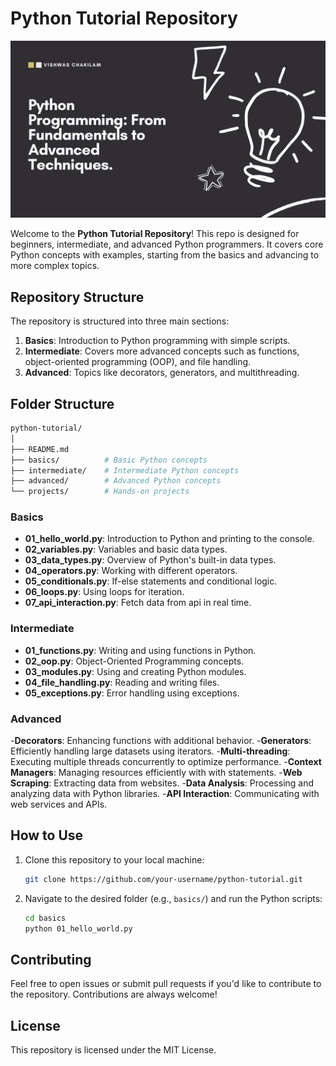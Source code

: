 # Python Tutorial Repository

![Python Tutorial Banner](https://github.com/Vishwas-Chakilam/python/blob/main/Python%20Tutorial%20Image.jpg)

Welcome to the **Python Tutorial Repository**! This repo is designed for beginners, intermediate, and advanced Python programmers. It covers core Python concepts with examples, starting from the basics and advancing to more complex topics.

## Repository Structure

The repository is structured into three main sections:
1. **Basics**: Introduction to Python programming with simple scripts.
2. **Intermediate**: Covers more advanced concepts such as functions, object-oriented programming (OOP), and file handling.
3. **Advanced**: Topics like decorators, generators, and multithreading.

## Folder Structure

```bash
python-tutorial/
│
├── README.md
├── basics/          # Basic Python concepts
├── intermediate/    # Intermediate Python concepts
├── advanced/        # Advanced Python concepts
└── projects/        # Hands-on projects
```

### Basics
- **01_hello_world.py**: Introduction to Python and printing to the console.
- **02_variables.py**: Variables and basic data types.
- **03_data_types.py**: Overview of Python's built-in data types.
- **04_operators.py**: Working with different operators.
- **05_conditionals.py**: If-else statements and conditional logic.
- **06_loops.py**: Using loops for iteration.
- **07_api_interaction.py**: Fetch data from api in real time. 

### Intermediate
- **01_functions.py**: Writing and using functions in Python.
- **02_oop.py**: Object-Oriented Programming concepts.
- **03_modules.py**: Using and creating Python modules.
- **04_file_handling.py**: Reading and writing files.
- **05_exceptions.py**: Error handling using exceptions.

### Advanced
-**Decorators**: Enhancing functions with additional behavior.
-**Generators**: Efficiently handling large datasets using iterators.
-**Multi-threading**: Executing multiple threads concurrently to optimize performance.
-**Context Managers**: Managing resources efficiently with with statements.
-**Web Scraping**: Extracting data from websites.
-**Data Analysis**: Processing and analyzing data with Python libraries.
-**API Interaction**: Communicating with web services and APIs.




## How to Use

1. Clone this repository to your local machine:
   ```bash
   git clone https://github.com/your-username/python-tutorial.git
   ```

2. Navigate to the desired folder (e.g., `basics/`) and run the Python scripts:
   ```bash
   cd basics
   python 01_hello_world.py
   ```

## Contributing

Feel free to open issues or submit pull requests if you'd like to contribute to the repository. Contributions are always welcome!

## License

This repository is licensed under the MIT License.
```

